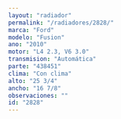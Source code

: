 ```yaml
---
layout: "radiador"
permalink: "/radiadores/2828/"
marca: "Ford"
modelo: "Fusion"
ano: "2010"
motor: "L4 2.3, V6 3.0"
transmision: "Automática"
parte: "438451"
clima: "Con clima"
alto: "25 3/4"
ancho: "16 7/8"
observaciones: ""
id: "2828"
---
```


